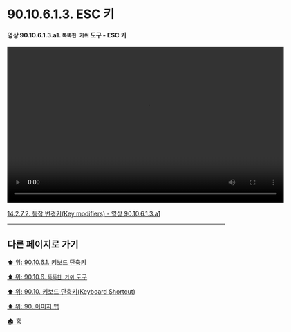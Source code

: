 # 90.10.6.1.3. ESC 키

<a id="90-10-06-01-03-a1"></a>

#### 영상 90.10.6.1.3.a1. `똑똑한 가위` 도구 - ESC 키
<video controls="controls" width="640" height="360" src="https://github.com/wonder13662/gimp/assets/15767104/12d9528e-9b23-49c9-91f3-2bd0e6631c81"></video>

[14.2.7.2. 동작 변경키(Key modifiers) - 영상 90.10.6.1.3.a1](./14-02-07-02-key_modifiers.md#90-10-06-01-03-a1)

***

## 다른 페이지로 가기

[⬆️ 위: 90.10.6.1. 키보드 단축키](./90-10-06-01-00-keyboard_shortcut.md)

[⬆️ 위: 90.10.6. `똑똑한 가위` 도구](./90-10-06-00-intelligent_scissors.md)

[⬆️ 위: 90.10. 키보드 단축키(Keyboard Shortcut)](./90-10-00-keyboard_shortcut.md)

[⬆️ 위: 90. 이미지 맵](./90-00-image-map.md)

[🏠 홈](./00-home.md)